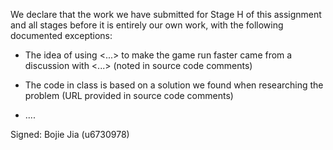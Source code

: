 We declare that the work we have submitted for Stage H of this assignment and all stages before it is entirely our own work, with the following documented exceptions:

* The idea of using <...> to make the game run faster came from a discussion with <...> (noted in source code comments)

* The code in class <RailroadInk> is based on a solution we found when researching the problem (URL provided in source code comments)

* ....

Signed: Bojie Jia (u6730978)

